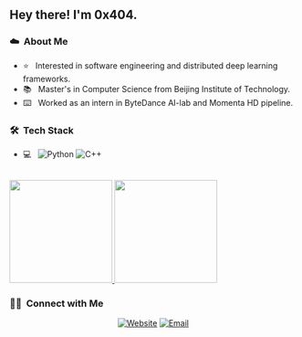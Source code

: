 <h2> Hey there! I'm 0x404.</h2>

<h3> ☁️ &nbsp;About Me </h3>

- ⭐️ &nbsp; Interested in software engineering and distributed deep learning frameworks.
- 📚 &nbsp; Master's in Computer Science from Beijing Institute of Technology.
- ⌨️ &nbsp; Worked as an intern in ByteDance AI-lab and Momenta HD pipeline.

<h3> 🛠 &nbsp;Tech Stack</h3>

- 💻 &nbsp;
  ![Python](https://img.shields.io/badge/-Python-333333?style=flat&logo=python)
  ![C++](https://img.shields.io/badge/-C++-333333?style=flat&logo=C%2B%2B&logoColor=00599C)

<br/>

<a href="https://github.com/AVS1508">
  <img height="180em" src="https://github-readme-stats.vercel.app/api?username=0x404&theme=buefy&show_icons=true" />
  <img height="180em" src="https://github-readme-stats.vercel.app/api/top-langs/?username=0x404&theme=buefy&layout=compact" />
</a>

<br/>

<h3> 🤝🏻 &nbsp;Connect with Me </h3>

<p align="center">
<a href="https://www.0x404.cn"><img alt="Website" src="https://img.shields.io/badge/Website-0x404.cn-blue?style=flat-square&logo=google-chrome"></a>
<a href="mailto:871206929@qq.com"><img alt="Email" src="https://img.shields.io/badge/Email-0x404-blue?style=flat-square&logo=gmail"></a>
</p>


